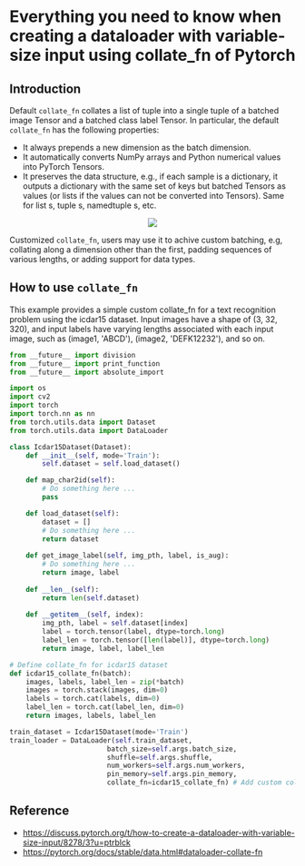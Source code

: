 # Everything you need to know when creating a dataloader with variable-size input using collate_fn of Pytorch

## Introduction

Default `collate_fn` collates a list of tuple into a single tuple of a batched image Tensor and a batched class label Tensor. In particular, the default `collate_fn` has the following properties:
  + It always prepends a new dimension as the batch dimension.
  + It automatically converts NumPy arrays and Python numerical values into PyTorch Tensors.
  + It preserves the data structure, e.g., if each sample is a dictionary, it outputs a dictionary with the same set of keys but batched Tensors as values (or lists if the values can not be converted into Tensors). Same for list s, tuple s, namedtuple s, etc.

<p align='center'>
    <image src='/images/default_collate_fn.jpg'>
</p>

Customized `collate_fn`, users may use it to achive custom batching, e.g, collating along a dimension other than the first, padding sequences of various lengths, or adding support for data types.

## How to use `collate_fn`

This example provides a simple custom collate_fn for a text recognition problem using the icdar15 dataset. Input images have a shape of (3, 32, 320), and input labels have varying lengths associated with each input image, such as (image1, 'ABCD'), (image2, 'DEFK12232'), and so on.

```python
from __future__ import division
from __future__ import print_function
from __future__ import absolute_import

import os
import cv2
import torch
import torch.nn as nn
from torch.utils.data import Dataset
from torch.utils.data import DataLoader

class Icdar15Dataset(Dataset):
    def __init__(self, mode='Train'):
        self.dataset = self.load_dataset()

    def map_char2id(self):
        # Do something here ...
        pass

    def load_dataset(self):
        dataset = []
        # Do something here ...
        return dataset
    
    def get_image_label(self, img_pth, label, is_aug):
        # Do something here ...
        return image, label
    
    def __len__(self):
        return len(self.dataset)
    
    def __getitem__(self, index):
        img_pth, label = self.dataset[index]
        label = torch.tensor(label, dtype=torch.long)
        label_len = torch.tensor([len(label)], dtype=torch.long)
        return image, label, label_len

# Define collate_fn for icdar15 dataset
def icdar15_collate_fn(batch):
    images, labels, label_len = zip(*batch)
    images = torch.stack(images, dim=0)
    labels = torch.cat(labels, dim=0)
    label_len = torch.cat(label_len, dim=0)
    return images, labels, label_len

train_dataset = Icdar15Dataset(mode='Train')
train_loader = DataLoader(self.train_dataset, 
                        batch_size=self.args.batch_size, 
                        shuffle=self.args.shuffle,
                        num_workers=self.args.num_workers,
                        pin_memory=self.args.pin_memory,
                        collate_fn=icdar15_collate_fn) # Add custom collate_fn to dataloader
```

## Reference
+ https://discuss.pytorch.org/t/how-to-create-a-dataloader-with-variable-size-input/8278/3?u=ptrblck
+ https://pytorch.org/docs/stable/data.html#dataloader-collate-fn